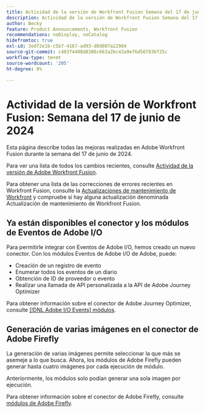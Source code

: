 ```yaml
---
title: Actividad de la versión de Workfront Fusion Semana del 17 de junio de 2024
description: Actividad de la versión de Workfront Fusion Semana del 17 de junio de 2024
author: Becky
feature: Product Announcements, Workfront Fusion
recommendations: noDisplay, noCatalog
hidefromtoc: true
exl-id: 3edf2e1b-c5b7-4167-ad93-d0d607a22984
source-git-commit: c403f4408d8386c663a2bc43a9ef6d567836f25c
workflow-type: tm+mt
source-wordcount: '205'
ht-degree: 0%

---
```


# Actividad de la versión de Workfront Fusion: Semana del 17 de junio de 2024

Esta página describe todas las mejoras realizadas en Adobe Workfront Fusion durante la semana del 17 de junio de 2024.

Para ver una lista de todos los cambios recientes, consulte [Actividad de la versión de Adobe Workfront Fusion](../../../product-announcements/product-releases/fusion-release-activity/fusion-release-activity.md).

Para obtener una lista de las correcciones de errores recientes en Workfront Fusion, consulte la [Actualizaciones de mantenimiento de Workfront](https://experienceleague.adobe.com/docs/workfront-known-issues/releases/current-updates.html) y compruebe si hay alguna actualización denominada Actualización de mantenimiento de Workfront Fusion.

## Ya están disponibles el conector y los módulos de Eventos de Adobe I/O

Para permitirle integrar con Eventos de Adobe I/O, hemos creado un nuevo conector. Con los módulos Eventos de Adobe I/O de Adobe, puede:

* Creación de un registro de evento
* Enumerar todos los eventos de un diario
* Obtención de ID de proveedor o evento
* Realizar una llamada de API personalizada a la API de Adobe Journey Optimizer

Para obtener información sobre el conector de Adobe Journey Optimizer, consulte [[!DNL Adobe I/O Events] módulos](/help/quicksilver/workfront-fusion/apps-and-their-modules/adobe-io-events-modules.md).

## Generación de varias imágenes en el conector de Adobe Firefly

La generación de varias imágenes permite seleccionar la que más se asemeje a lo que busca. Ahora, los módulos de Adobe Firefly pueden generar hasta cuatro imágenes por cada ejecución de módulo.

Anteriormente, los módulos solo podían generar una sola imagen por ejecución.

Para obtener información sobre el conector de Adobe Firefly, consulte [módulos de Adobe Firefly](/help/quicksilver/workfront-fusion/apps-and-their-modules/adobe-firefly-modules.md).
